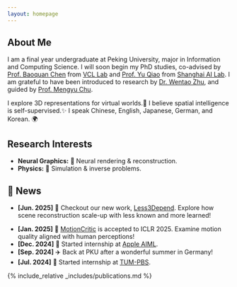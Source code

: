 ```yaml
---
layout: homepage
---
```


## About Me

I am a final year undergraduate at Peking University, major in Information and Computing Science. I will soon begin my PhD studies, co-advised by [Prof. Baoquan Chen](https://baoquanchen.info/) from [VCL Lab](https://vcl.pku.edu.cn/) and [Prof. Yu Qiao](https://mmlab.siat.ac.cn/yuqiao) from [Shanghai AI Lab](https://www.shlab.org.cn/). I am grateful to have been introduced to research by [Dr. Wentao Zhu](https://wentao.live/about.html), and guided by [Prof. Mengyu Chu](https://rachelcmy.github.io/). 

I explore 3D representations for virtual worlds.💫 I believe spatial intelligence is self-supervised.✨ I speak Chinese, English, Japanese, German, and Korean. 🌍

## Research Interests

- **Neural Graphics:** 🎨 Neural rendering & reconstruction. 
- **Physics:** 🔬 Simulation & inverse problems.


## 📰 News
- <span class="date-mono">**[Jun. 2025]** 🚀</span> Checkout our new work, [Less3Depend](https://pku-vcl-geometry.github.io/Less3Depend/). Explore how scene reconstruction scale-up with less known and more learned!
<!-- - <span class="date-mono">**[Jun. 2025]** 💡</span> Checkout our new work, [GenEISP](https://gomenei.github.io/GenEISP/). -->
- <span class="date-mono">**[Jan. 2025]** 🎉</span> [MotionCritic](https://motioncritic.github.io/) is accepted to ICLR 2025. Examine motion quality aligned with human perceptions!
- <span class="date-mono">**[Dec. 2024]** 🍎</span> Started internship at [Apple AIML](https://www.apple.com/).
- <span class="date-mono">**[Sep. 2024]** ✈️</span> Back at PKU after a wonderful summer in Germany!
- <span class="date-mono">**[Jul. 2024]** 🌟</span> Started internship at [TUM-PBS](https://ge.in.tum.de/).


{% include_relative _includes/publications.md %}

<!-- {% include_relative _includes/services.md %} -->
